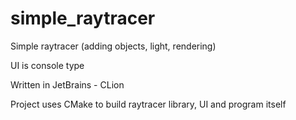 # simple_raytracer
Simple raytracer (adding objects, light, rendering)

UI is console type

Written in JetBrains - CLion

Project uses CMake to build raytracer library, UI and program itself
